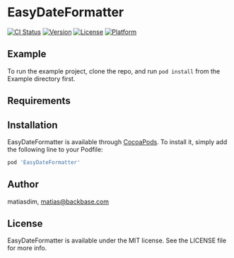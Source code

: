 # EasyDateFormatter

[![CI Status](https://img.shields.io/travis/matiasdim/EasyDateFormatter.svg?style=flat)](https://travis-ci.org/matiasdim/EasyDateFormatter)
[![Version](https://img.shields.io/cocoapods/v/EasyDateFormatter.svg?style=flat)](https://cocoapods.org/pods/EasyDateFormatter)
[![License](https://img.shields.io/cocoapods/l/EasyDateFormatter.svg?style=flat)](https://cocoapods.org/pods/EasyDateFormatter)
[![Platform](https://img.shields.io/cocoapods/p/EasyDateFormatter.svg?style=flat)](https://cocoapods.org/pods/EasyDateFormatter)

## Example

To run the example project, clone the repo, and run `pod install` from the Example directory first.

## Requirements

## Installation

EasyDateFormatter is available through [CocoaPods](https://cocoapods.org). To install
it, simply add the following line to your Podfile:

```ruby
pod 'EasyDateFormatter'
```

## Author

matiasdim, matias@backbase.com

## License

EasyDateFormatter is available under the MIT license. See the LICENSE file for more info.
